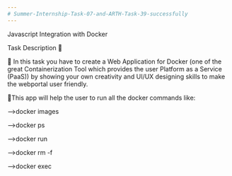 ```yaml
---
# Summer-Internship-Task-07-and-ARTH-Task-39-successfully
---
```


Javascript Integration with Docker

Task Description 📄

📌 In this task you have to create a Web Application for Docker (one of the great Containerization Tool which provides the user Platform as a Service (PaaS)) by showing your own creativity and UI/UX designing skills to make the webportal user friendly.

📌This app will help the user to run all the docker commands like:
 
  -->docker images
  
  -->docker ps
  
  -->docker run
  
  -->docker rm -f
  
  -->docker exec

